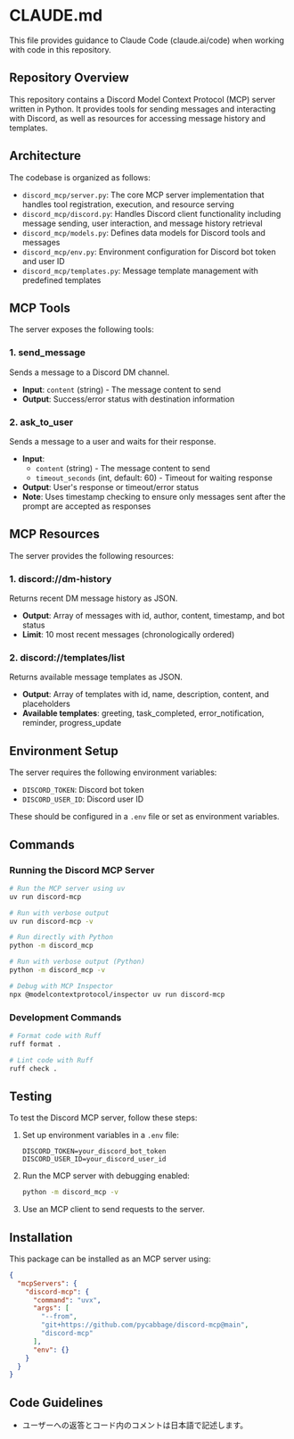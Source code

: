 # CLAUDE.md

This file provides guidance to Claude Code (claude.ai/code) when working with code in this repository.

## Repository Overview

This repository contains a Discord Model Context Protocol (MCP) server written in Python. It provides tools for sending messages and interacting with Discord, as well as resources for accessing message history and templates.

## Architecture

The codebase is organized as follows:

- `discord_mcp/server.py`: The core MCP server implementation that handles tool registration, execution, and resource serving
- `discord_mcp/discord.py`: Handles Discord client functionality including message sending, user interaction, and message history retrieval
- `discord_mcp/models.py`: Defines data models for Discord tools and messages
- `discord_mcp/env.py`: Environment configuration for Discord bot token and user ID
- `discord_mcp/templates.py`: Message template management with predefined templates

## MCP Tools

The server exposes the following tools:

### 1. send_message
Sends a message to a Discord DM channel.
- **Input**: `content` (string) - The message content to send
- **Output**: Success/error status with destination information

### 2. ask_to_user
Sends a message to a user and waits for their response.
- **Input**: 
  - `content` (string) - The message content to send
  - `timeout_seconds` (int, default: 60) - Timeout for waiting response
- **Output**: User's response or timeout/error status
- **Note**: Uses timestamp checking to ensure only messages sent after the prompt are accepted as responses

## MCP Resources

The server provides the following resources:

### 1. discord://dm-history
Returns recent DM message history as JSON.
- **Output**: Array of messages with id, author, content, timestamp, and bot status
- **Limit**: 10 most recent messages (chronologically ordered)

### 2. discord://templates/list
Returns available message templates as JSON.
- **Output**: Array of templates with id, name, description, content, and placeholders
- **Available templates**: greeting, task_completed, error_notification, reminder, progress_update

## Environment Setup

The server requires the following environment variables:

- `DISCORD_TOKEN`: Discord bot token
- `DISCORD_USER_ID`: Discord user ID

These should be configured in a `.env` file or set as environment variables.

## Commands

### Running the Discord MCP Server

```bash
# Run the MCP server using uv
uv run discord-mcp

# Run with verbose output
uv run discord-mcp -v

# Run directly with Python
python -m discord_mcp

# Run with verbose output (Python)
python -m discord_mcp -v

# Debug with MCP Inspector
npx @modelcontextprotocol/inspector uv run discord-mcp
```

### Development Commands

```bash
# Format code with Ruff
ruff format .

# Lint code with Ruff
ruff check .
```

## Testing

To test the Discord MCP server, follow these steps:

1. Set up environment variables in a `.env` file:
   ```
   DISCORD_TOKEN=your_discord_bot_token
   DISCORD_USER_ID=your_discord_user_id
   ```

2. Run the MCP server with debugging enabled:
   ```bash
   python -m discord_mcp -v
   ```

3. Use an MCP client to send requests to the server.

## Installation

This package can be installed as an MCP server using:

```json
{
  "mcpServers": {
    "discord-mcp": {
      "command": "uvx",
      "args": [
        "--from",
        "git+https://github.com/pycabbage/discord-mcp@main",
        "discord-mcp"
      ],
      "env": {}
    }
  }
}
```

## Code Guidelines

- ユーザーへの返答とコード内のコメントは日本語で記述します。